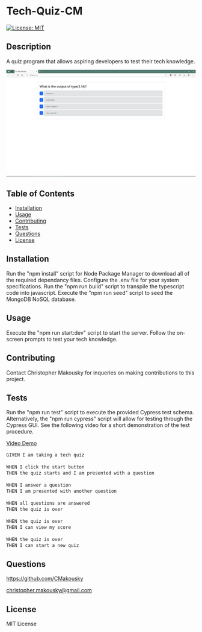 # Tech-Quiz-CM
[![License: MIT](https://img.shields.io/badge/License-MIT-yellow.svg)](https://opensource.org/licenses/MIT)

## Description

A quiz program that allows aspiring developers to test their tech knowledge.

![plot](./images/Tech-Quiz-CM-Screenshot.jpg)

## Table of Contents

- [Installation](#installation)
- [Usage](#usage)
- [Contributing](#contributing)
- [Tests](#tests)
- [Questions](#questions)
- [License](#license)

## Installation

Run the "npm install" script for Node Package Manager to download all of the required dependancy files. Configure the .env file for your system specifications. Run the "npm run build" script to transpile the typescript code into javascript. Execute the "npm run seed" script to seed the MongoDB NoSQL database.

## Usage

Execute the "npm run start:dev" script to start the server. Follow the on-screen prompts to test your tech knowledge.

## Contributing

Contact Christopher Makousky for inqueries on making contributions to this project.

## Tests

Run the "npm run test" script to execute the provided Cypress test schema. Alternatively, the "npm run cypress" script will allow for testing through the Cypress GUI. See the following video for a short demonstration of the test procedure.

[Video Demo]()

    GIVEN I am taking a tech quiz

    WHEN I click the start button
    THEN the quiz starts and I am presented with a question

    WHEN I answer a question
    THEN I am presented with another question

    WHEN all questions are answered
    THEN the quiz is over

    WHEN the quiz is over
    THEN I can view my score

    WHEN the quiz is over
    THEN I can start a new quiz

## Questions

https://github.com/CMakousky

christopher.makousky@gmail.com

## License

MIT License